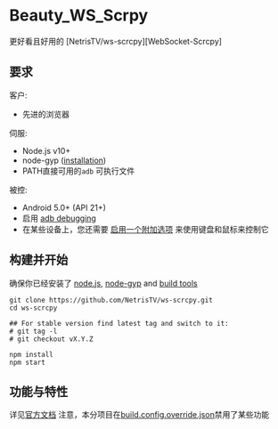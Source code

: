 # Beauty_WS_Scrpy

更好看且好用的 [NetrisTV/ws-scrcpy][WebSocket-Scrcpy]

## 要求

客户:
* 先进的浏览器

伺服:
* Node.js v10+
* node-gyp ([installation](https://github.com/nodejs/node-gyp#installation))
* PATH直接可用的`adb` 可执行文件

被控:
* Android 5.0+ (API 21+)
* 启用 [adb debugging](https://developer.android.com/studio/command-line/adb.html#Enabling)
* 在某些设备上，您还需要
[启用一个附加选项](https://github.com/Genymobile/scrcpy/issues/70#issuecomment-373286323)
来使用键盘和鼠标来控制它

## 构建并开始

确保你已经安装了 [node.js](https://nodejs.org/en/download/),
[node-gyp](https://github.com/nodejs/node-gyp) and
[build tools](https://github.com/nodejs/node-gyp#installation)
```shell
git clone https://github.com/NetrisTV/ws-scrcpy.git
cd ws-scrcpy

## For stable version find latest tag and switch to it:
# git tag -l
# git checkout vX.Y.Z

npm install
npm start
```
## 功能与特性
详见[官方文档](https://github.com/NetrisTV/ws-scrcpy/blob/master/README.md)
注意，本分项目在[build.config.override.json](https://github.com/DiodeCN/Beauty_WS_Scrpy/blob/main/build.config.override.json)禁用了某些功能
